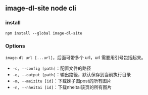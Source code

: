 ## image-dl-site node cli

### install

```shell
npm install --global image-dl-site
```

### Options

``image-dl url [...url]``，后面可带多个 url，url 需要用引号包括起来。

- ``-c, --config [path]``：配置文件的路径
- ``-o, --output [path]``：输出路径，默认保存到当前执行目录
- ``-m, --meizitu [id]``：下载妹子图post的所有图片
- ``-n, --nheitai [id]``：下载nheitai该页的所有图片
